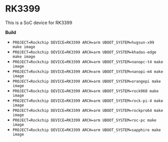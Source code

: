 # RK3399

This is a SoC device for RK3399

**Build**

* `PROJECT=Rockchip DEVICE=RK3399 ARCH=arm UBOOT_SYSTEM=hugsun-x99 make image`
* `PROJECT=Rockchip DEVICE=RK3399 ARCH=arm UBOOT_SYSTEM=khadas-edge make image`
* `PROJECT=Rockchip DEVICE=RK3399 ARCH=arm UBOOT_SYSTEM=nanopc-t4 make image`
* `PROJECT=Rockchip DEVICE=RK3399 ARCH=arm UBOOT_SYSTEM=nanopi-m4 make image`
* `PROJECT=Rockchip DEVICE=RK3399 ARCH=arm UBOOT_SYSTEM=orangepi make image`
* `PROJECT=Rockchip DEVICE=RK3399 ARCH=arm UBOOT_SYSTEM=rock960 make image`
* `PROJECT=Rockchip DEVICE=RK3399 ARCH=arm UBOOT_SYSTEM=rock-pi-4 make image`
* `PROJECT=Rockchip DEVICE=RK3399 ARCH=arm UBOOT_SYSTEM=rockpro64 make image`
* `PROJECT=Rockchip DEVICE=RK3399 ARCH=arm UBOOT_SYSTEM=roc-pc make image`
* `PROJECT=Rockchip DEVICE=RK3399 ARCH=arm UBOOT_SYSTEM=sapphire make image`

